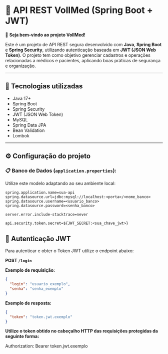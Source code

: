 # 📌 API REST VollMed (Spring Boot + JWT)

👋 **Seja bem-vindo ao projeto VollMed!**

Este é um projeto de API REST segura desenvolvido com **Java**, **Spring Boot** e **Spring Security**, utilizando autenticação baseada em **JWT (JSON Web Token)**. O projeto tem como objetivo gerenciar cadastros e operações relacionadas a médicos e pacientes, aplicando boas práticas de segurança e organização.

---

## 🚀 Tecnologias utilizadas

- Java 17+
- Spring Boot
- Spring Security
- JWT (JSON Web Token)
- MySQL
- Spring Data JPA
- Bean Validation
- Lombok

---

## ⚙️ Configuração do projeto

### 📋 Banco de Dados (`application.properties`):

Utilize este modelo adaptando ao seu ambiente local:

```properties
spring.application.name=sua-api
spring.datasource.url=jdbc:mysql://localhost:<porta>/<nome_banco>
spring.datasource.username=<usuario_banco>
spring.datasource.password=<senha_banco>

server.error.include-stacktrace=never

api.security.token.secret=${JWT_SECRET:<sua_chave_jwt>}

````
## 🔑 Autenticação JWT

Para autenticar e obter o Token JWT utilize o endpoint abaixo:

**POST `/login`**

**Exemplo de requisição:**

```json
{
  "login": "usuario_exemplo",
  "senha": "senha_exemplo"
}
```

**Exemplo de resposta:**

```json
{
  "token": "token.jwt.exemplo"
}
```

**Utilize o token obtido no cabeçalho HTTP das requisições protegidas da seguinte forma:**

Authorization: Bearer token.jwt.exemplo
